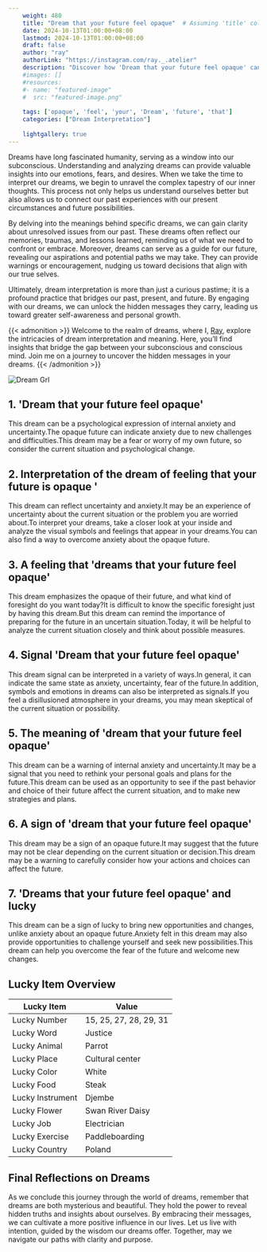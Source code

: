 ```yaml
---
    weight: 480
    title: "Dream that your future feel opaque"  # Assuming 'title' column exists
    date: 2024-10-13T01:00:00+08:00
    lastmod: 2024-10-13T01:00:00+08:00
    draft: false
    author: "ray"
    authorLink: "https://instagram.com/ray._.atelier"
    description: "Discover how 'Dream that your future feel opaque' can interpret your future and uncover its significant meanings in your life."
    #images: []
    #resources:
    #- name: "featured-image"
    #  src: "featured-image.png"
    
    tags: ['opaque', 'feel', 'your', 'Dream', 'future', 'that']
    categories: ["Dream Interpretation"]
    
    lightgallery: true
---
```

    
Dreams have long fascinated humanity, serving as a window into our subconscious. Understanding and analyzing dreams can provide valuable insights into our emotions, fears, and desires. When we take the time to interpret our dreams, we begin to unravel the complex tapestry of our inner thoughts. This process not only helps us understand ourselves better but also allows us to connect our past experiences with our present circumstances and future possibilities.

By delving into the meanings behind specific dreams, we can gain clarity about unresolved issues from our past. These dreams often reflect our memories, traumas, and lessons learned, reminding us of what we need to confront or embrace. Moreover, dreams can serve as a guide for our future, revealing our aspirations and potential paths we may take. They can provide warnings or encouragement, nudging us toward decisions that align with our true selves.

Ultimately, dream interpretation is more than just a curious pastime; it is a profound practice that bridges our past, present, and future. By engaging with our dreams, we can unlock the hidden messages they carry, leading us toward greater self-awareness and personal growth.

{{< admonition >}}
Welcome to the realm of dreams, where I, [Ray](https://instagram.com/ray._.atelier), explore the intricacies of dream interpretation and meaning. Here, you’ll find insights that bridge the gap between your subconscious and conscious mind. Join me on a journey to uncover the hidden messages in your dreams.
{{< /admonition >}}

![Dream Grl](https://cdn.pixabay.com/photo/2017/11/02/03/35/gothic-2910057_1280.jpg "Dream Grl")

## 1. 'Dream that your future feel opaque'
This dream can be a psychological expression of internal anxiety and uncertainty.The opaque future can indicate anxiety due to new challenges and difficulties.This dream may be a fear or worry of my own future, so consider the current situation and psychological change.

## 2. Interpretation of the dream of feeling that your future is opaque '
This dream can reflect uncertainty and anxiety.It may be an experience of uncertainty about the current situation or the problem you are worried about.To interpret your dreams, take a closer look at your inside and analyze the visual symbols and feelings that appear in your dreams.You can also find a way to overcome anxiety about the opaque future.

## 3. A feeling that 'dreams that your future feel opaque'
This dream emphasizes the opaque of their future, and what kind of foresight do you want today?It is difficult to know the specific foresight just by having this dream.But this dream can remind the importance of preparing for the future in an uncertain situation.Today, it will be helpful to analyze the current situation closely and think about possible measures.

## 4. Signal 'Dream that your future feel opaque'
This dream signal can be interpreted in a variety of ways.In general, it can indicate the same state as anxiety, uncertainty, fear of the future.In addition, symbols and emotions in dreams can also be interpreted as signals.If you feel a disillusioned atmosphere in your dreams, you may mean skeptical of the current situation or possibility.

## 5. The meaning of 'dream that your future feel opaque'
This dream can be a warning of internal anxiety and uncertainty.It may be a signal that you need to rethink your personal goals and plans for the future.This dream can be used as an opportunity to see if the past behavior and choice of their future affect the current situation, and to make new strategies and plans.

## 6. A sign of 'dream that your future feel opaque'
This dream may be a sign of an opaque future.It may suggest that the future may not be clear depending on the current situation or decision.This dream may be a warning to carefully consider how your actions and choices can affect the future.

## 7. 'Dreams that your future feel opaque' and lucky
This dream can be a sign of lucky to bring new opportunities and changes, unlike anxiety about an opaque future.Anxiety felt in this dream may also provide opportunities to challenge yourself and seek new possibilities.This dream can help you overcome the fear of the future and welcome new changes.

## Lucky Item Overview
| Lucky Item          | Value              |
|---------------|--------------------|
| Lucky Number        | 15, 25, 27, 28, 29, 31  |
| Lucky Word          | Justice |
| Lucky Animal        | Parrot |
| Lucky Place         | Cultural center     |
| Lucky Color         | White     |
| Lucky Food          | Steak      |
| Lucky Instrument    | Djembe |
| Lucky Flower        | Swan River Daisy    |
| Lucky Job           | Electrician       |
| Lucky Exercise      | Paddleboarding  |
| Lucky Country       | Poland    |


##  Final Reflections on Dreams

As we conclude this journey through the world of dreams, remember that dreams are both mysterious and beautiful. They hold the power to reveal hidden truths and insights about ourselves. By embracing their messages, we can cultivate a more positive influence in our lives. Let us live with intention, guided by the wisdom our dreams offer. Together, may we navigate our paths with clarity and purpose.
